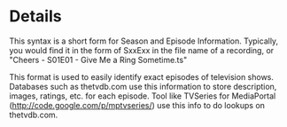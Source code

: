 # Details #

This syntax is a short form for Season and Episode Information.  Typically, you would find it in the form of SxxExx in the file name of a recording, or "Cheers - S01E01 - Give Me a Ring Sometime.ts"

This format is used to easily identify exact episodes of television shows.  Databases such as thetvdb.com use this information to store description, images, ratings, etc. for each episode.  Tool like TVSeries for MediaPortal (http://code.google.com/p/mptvseries/) use this info to do lookups on thetvdb.com.